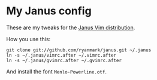 # My Janus config

These are my tweaks for the [Janus Vim distribution](https://github.com/carlhuda/janus).

How you use this:

    git clone git://github.com/ryanmark/janus.git ~/.janus
    ln -s ~/.janus/vimrc.after ~/.vimrc.after
    ln -s ~/.janus/gvimrc.after ~/.gvimrc.after

And install the font `Menlo-Powerline.otf`.

